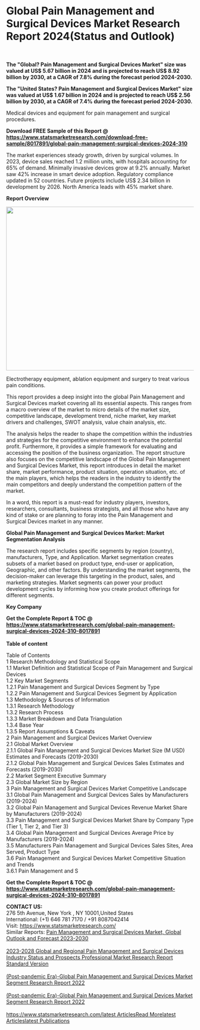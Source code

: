 <h1>Global Pain Management and Surgical Devices Market Research Report 2024(Status and Outlook)</h1><br/><p><strong>The "Global? Pain Management and Surgical Devices Market" size was valued at US$ 5.67 billion in 2024 and is projected to reach US$ 8.92 billion by 2030, at a <strong>CAGR</strong> of 7.8% during the forecast period 2024-2030.</strong></p><p><strong>The "United States? Pain Management and Surgical Devices Market" size was valued at US$ 1.67 billion in 2024 and is projected to reach US$ 2.56 billion by 2030, at a <strong>CAGR</strong> of 7.4% during the forecast period 2024-2030.</strong></p><p>Medical devices and equipment for pain management and surgical procedures.</p><p><strong>Download FREE Sample of this Report @ <a href="https://www.statsmarketresearch.com/download-free-sample/8017891/global-pain-management-surgical-devices-2024-310">https://www.statsmarketresearch.com/download-free-sample/8017891/global-pain-management-surgical-devices-2024-310</a></strong></p><p>The market experiences steady growth, driven by surgical volumes. In 2023, device sales reached 1.2 million units, with hospitals accounting for 65% of demand. Minimally invasive devices grow at 9.2% annually. Market saw 42% increase in smart device adoption. Regulatory compliance updated in 52 countries. Future projects include US$ 2.34 billion in development by 2026. North America leads with 45% market share.</p><p><strong><span style="text-align:center">Report Overview</span></strong></p><p><img alt="" src="https://www.grandresearchstore.com/assets/report-images/PainManagementandSurgicalDevicesMarket.png" style="width: 731px; height: 439px;"></p><p>Electrotherapy equipment, ablation equipment and surgery to treat various pain conditions.</p><p>This report provides a deep insight into the global Pain Management and Surgical Devices market covering all its essential aspects. This ranges from a macro overview of the market to micro details of the market size, competitive landscape, development trend, niche market, key market drivers and challenges, SWOT analysis, value chain analysis, etc.</p><p>The analysis helps the reader to shape the competition within the industries and strategies for the competitive environment to enhance the potential profit. Furthermore, it provides a simple framework for evaluating and accessing the position of the business organization. The report structure also focuses on the competitive landscape of the Global Pain Management and Surgical Devices Market, this report introduces in detail the market share, market performance, product situation, operation situation, etc. of the main players, which helps the readers in the industry to identify the main competitors and deeply understand the competition pattern of the market.</p><p>In a word, this report is a must-read for industry players, investors, researchers, consultants, business strategists, and all those who have any kind of stake or are planning to foray into the Pain Management and Surgical Devices market in any manner.</p><p><strong>Global Pain Management and Surgical Devices Market: Market Segmentation Analysis</strong></p><p>The research report includes specific segments by region (country), manufacturers, Type, and Application. Market segmentation creates subsets of a market based on product type, end-user or application, Geographic, and other factors. By understanding the market segments, the decision-maker can leverage this targeting in the product, sales, and marketing strategies. Market segments can power your product development cycles by informing how you create product offerings for different segments.</p><p><strong>Key Company</strong></p><div><b>Get the Complete Report & TOC @ <a href="https://www.statsmarketresearch.com/global-pain-management-surgical-devices-2024-310-8017891">https://www.statsmarketresearch.com/global-pain-management-surgical-devices-2024-310-8017891</a></b></div><br><b>Table of content</b><p>Table of Contents<br /> 1 Research Methodology and Statistical Scope<br /> 1.1 Market Definition and Statistical Scope of Pain Management and Surgical Devices<br /> 1.2 Key Market Segments<br /> 1.2.1 Pain Management and Surgical Devices Segment by Type<br /> 1.2.2 Pain Management and Surgical Devices Segment by Application<br /> 1.3 Methodology & Sources of Information<br /> 1.3.1 Research Methodology<br /> 1.3.2 Research Process<br /> 1.3.3 Market Breakdown and Data Triangulation<br /> 1.3.4 Base Year<br /> 1.3.5 Report Assumptions & Caveats<br /> 2 Pain Management and Surgical Devices Market Overview<br /> 2.1 Global Market Overview<br /> 2.1.1 Global Pain Management and Surgical Devices Market Size (M USD) Estimates and Forecasts (2019-2030)<br /> 2.1.2 Global Pain Management and Surgical Devices Sales Estimates and Forecasts (2019-2030)<br /> 2.2 Market Segment Executive Summary<br /> 2.3 Global Market Size by Region<br /> 3 Pain Management and Surgical Devices Market Competitive Landscape<br /> 3.1 Global Pain Management and Surgical Devices Sales by Manufacturers (2019-2024)<br /> 3.2 Global Pain Management and Surgical Devices Revenue Market Share by Manufacturers (2019-2024)<br /> 3.3 Pain Management and Surgical Devices Market Share by Company Type (Tier 1, Tier 2, and Tier 3)<br /> 3.4 Global Pain Management and Surgical Devices Average Price by Manufacturers (2019-2024)<br /> 3.5 Manufacturers Pain Management and Surgical Devices Sales Sites, Area Served, Product Type<br /> 3.6 Pain Management and Surgical Devices Market Competitive Situation and Trends<br /> 3.6.1 Pain Management and S<br><div><b>Get the Complete Report & TOC @ <a href="https://www.statsmarketresearch.com/global-pain-management-surgical-devices-2024-310-8017891">https://www.statsmarketresearch.com/global-pain-management-surgical-devices-2024-310-8017891</a></b></div></p> <b>CONTACT US:</b><br>276 5th Avenue, New York , NY 10001,United States<br>International: (+1) 646 781 7170 / +91 8087042414<br>Visit: <a href="https://www.statsmarketresearch.com/">https://www.statsmarketresearch.com/</a><br>Similar Reports: <a href="https://www.statsmarketresearch.com/global-pain-management-surgical-devices-2024-310-8017891">Pain Management and Surgical Devices Market, Global Outlook and Forecast 2023-2030</a><br/><br/><a href="https://www.statsmarketresearch.com/global-pain-management-surgical-devices-2024-310-8017891">2023-2028 Global and Regional Pain Management and Surgical Devices Industry Status and Prospects Professional Market Research Report Standard Version</a><br/><br/><a href="https://www.statsmarketresearch.com/global-pain-management-surgical-devices-2024-310-8017891">(Post-pandemic Era)-Global Pain Management and Surgical Devices Market Segment Research Report 2022</a><br/><br/><a href="https://www.statsmarketresearch.com/global-pain-management-surgical-devices-2024-310-8017891">(Post-pandemic Era)-Global Pain Management and Surgical Devices Market Segment Research Report 2022</a><br/><br/><a href="https://gyeongbokgung.com">https://www.statsmarketresearch.com/</a><a href="https://hallyeomaritime.com">latest Articles</a><a href="https://jingwansa.com">Read More</a><a href=https://nguoiviet.jp/">latest Articles</a><a href="https://www.intelmarketresearch.com/">latest Publications</a>